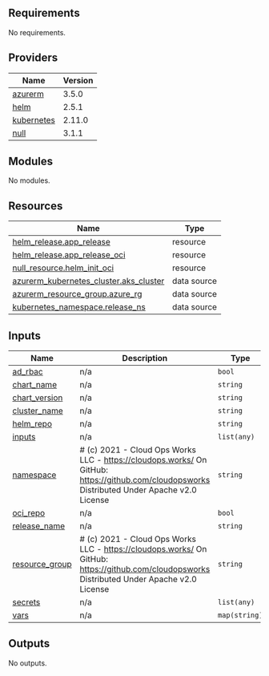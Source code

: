 ## Requirements

No requirements.

## Providers

| Name | Version |
|------|---------|
| <a name="provider_azurerm"></a> [azurerm](#provider\_azurerm) | 3.5.0 |
| <a name="provider_helm"></a> [helm](#provider\_helm) | 2.5.1 |
| <a name="provider_kubernetes"></a> [kubernetes](#provider\_kubernetes) | 2.11.0 |
| <a name="provider_null"></a> [null](#provider\_null) | 3.1.1 |

## Modules

No modules.

## Resources

| Name | Type |
|------|------|
| [helm_release.app_release](https://registry.terraform.io/providers/hashicorp/helm/latest/docs/resources/release) | resource |
| [helm_release.app_release_oci](https://registry.terraform.io/providers/hashicorp/helm/latest/docs/resources/release) | resource |
| [null_resource.helm_init_oci](https://registry.terraform.io/providers/hashicorp/null/latest/docs/resources/resource) | resource |
| [azurerm_kubernetes_cluster.aks_cluster](https://registry.terraform.io/providers/hashicorp/azurerm/latest/docs/data-sources/kubernetes_cluster) | data source |
| [azurerm_resource_group.azure_rg](https://registry.terraform.io/providers/hashicorp/azurerm/latest/docs/data-sources/resource_group) | data source |
| [kubernetes_namespace.release_ns](https://registry.terraform.io/providers/hashicorp/kubernetes/latest/docs/data-sources/namespace) | data source |

## Inputs

| Name | Description | Type | Default | Required |
|------|-------------|------|---------|:--------:|
| <a name="input_ad_rbac"></a> [ad\_rbac](#input\_ad\_rbac) | n/a | `bool` | `false` | no |
| <a name="input_chart_name"></a> [chart\_name](#input\_chart\_name) | n/a | `string` | n/a | yes |
| <a name="input_chart_version"></a> [chart\_version](#input\_chart\_version) | n/a | `string` | n/a | yes |
| <a name="input_cluster_name"></a> [cluster\_name](#input\_cluster\_name) | n/a | `string` | n/a | yes |
| <a name="input_helm_repo"></a> [helm\_repo](#input\_helm\_repo) | n/a | `string` | n/a | yes |
| <a name="input_inputs"></a> [inputs](#input\_inputs) | n/a | `list(any)` | `[]` | no |
| <a name="input_namespace"></a> [namespace](#input\_namespace) | # (c) 2021 - Cloud Ops Works LLC - https://cloudops.works/ On GitHub: https://github.com/cloudopsworks Distributed Under Apache v2.0 License | `string` | `"default"` | no |
| <a name="input_oci_repo"></a> [oci\_repo](#input\_oci\_repo) | n/a | `bool` | `false` | no |
| <a name="input_release_name"></a> [release\_name](#input\_release\_name) | n/a | `string` | n/a | yes |
| <a name="input_resource_group"></a> [resource\_group](#input\_resource\_group) | # (c) 2021 - Cloud Ops Works LLC - https://cloudops.works/ On GitHub: https://github.com/cloudopsworks Distributed Under Apache v2.0 License | `string` | n/a | yes |
| <a name="input_secrets"></a> [secrets](#input\_secrets) | n/a | `list(any)` | `[]` | no |
| <a name="input_vars"></a> [vars](#input\_vars) | n/a | `map(string)` | `{}` | no |

## Outputs

No outputs.
